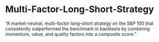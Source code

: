 # Multi-Factor-Long-Short-Strategy
“A market-neutral, multi-factor long–short strategy on the S&amp;P 100 that consistently outperformed the benchmark in backtests by combining momentum, value, and quality factors into a composite score.”

